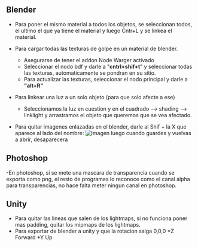 ## Blender

- Para poner el mismo material a todos los objetos, se seleccionan todos, el ultimo el que ya tiene el material y luego Cntr+L y se linkea el material.
- Para cargar todas las texturas de golpe en un material de blender.
  - Asegurarse de tener el addon Node Warger activado
  - Seleccionar el nodo bdf y darle a "**cntrl+shif+t**" y seleccionar todas las texturas, automaticamente se pondran en su sitio.
  - Para actualizar las texturas, seleccionar el nodo principal y darle a **"alt+R"** 

- Para linkear una luz a un solo objeto (para que solo afecte a ese)
  - Seleccionamos la luz en cuestion y en el cuadrado --> shading --> linklight y arrastramos el objeto que queremos que se vea afectado.
 
- Para quitar imagenes enlazadas en el blender, darle al Shif + la X que aparece al lado del nombre: ![imagen](https://github.com/Nevhit/CosasCris/assets/14819619/b8202f62-d2f3-409e-811b-c6daad444098)  luego cuando guardes y vuelvas a abrir, desaparecera





## Photoshop

-En photoshop, si se mete una mascara de transparencia cuando se exporta como png, el resto de programas lo reconoce como el canal alpha para transparencias, no hace falta meter ningun canal en photoshop.



## Unity

- Para quitar las lineas que salen de los lightmaps, si no funciona poner mas padding, quitar los mipmaps de los lightmaps.
- Para exportar de blender a unity y que la rotacion salga 0,0,0 
    *Z Forward
    *Y Up


